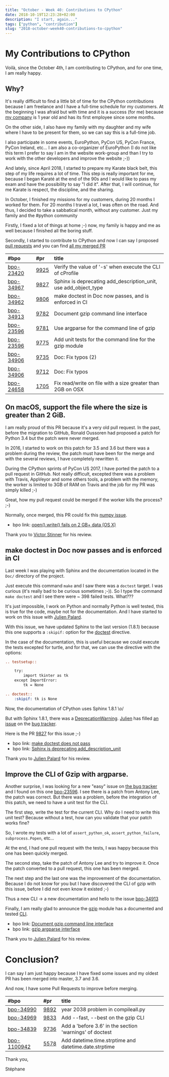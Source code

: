 ```yaml
---
title: "October - Week 40: Contributions to CPython"
date: 2018-10-19T12:23:28+02:00
description: "I start, again..."
tags: ["python", "contribution"]
slug: "2018-october-week40-contributions-to-cpython"
---
```


# My Contributions to CPython

Voilà, since the October 4th, I am contributing to CPython, and for one time, I
am really happy.

## Why?

It's really difficult to find a little bit of time for the CPython contributions
because I am freelance and I have a full-time schedule for my customers. At the
beginning I was afraid but with time and it is a success (for me) because
[my company](https://www.mgx.io) is 1 year old and has its first employee since some
months.

On the other side, I also have my family with my daughter and my wife where I
have to be present for them, so we can say this is a full-time job.

I also participate in some events, EuroPython, PyCon US, PyCon France, PyCon
Ireland, etc... I am also a co-organizer of EuroPython (I do not like this term
I prefer to say I am in the website work-group and than I try to work with the
other developers and improve the website ;-))

And lately, since April 2018, I started to prepare my Karate black belt, this
step of my life requires a lot of time. This step is really important for me,
because I began Karaté at the end of the 90s and I would like to pass my exam
and have the possibility to say "I did it". After that, I will continue, for me
Karate is respect, the discipline, and the sharing.

In October, I finished my missions for my customers, during 20 months I worked
for them. For 20 months I travel a lot, I was often on the road. And thus, I
decided to take a sabbatical month, without any customer. Just my family
and the #python community

Firstly, I fixed a lot of things at home ;-) now, my family is happy and me as
well because I finished all the boring stuff.

Secondly, I started to contribute to CPython and now I can say
I proposed [pull requests](https://github.com/python/cpython/pulls) and you can find
[all my merged PR](https://github.com/python/cpython/pulls?utf8=%E2%9C%93&q=is%3Amerged+is%3Apr+author%3Amatrixise+closed%3A2018-10-01..2018-11-01+)

| #bpo                                            | #pr                                                 | title                                                           |
|:------------------------------------------------|:----------------------------------------------------|:----------------------------------------------------------------|
| [bpo-23420](https://bugs.python.org/issue23420) | [9925](https://github.com/python/cpython/pull/9925) | Verify the value of '-s' when execute the CLI of cProfile       |
| [bpo-34967](https://bugs.python.org/issue34967) | [9827](https://github.com/python/cpython/pull/9827) | Sphinx is deprecating add_description_unit, use add_object_type |
| [bpo-34962](https://bugs.python.org/issue34962) | [9806](https://github.com/python/cpython/pull/9806) | make doctest in Doc now passes, and is enforced in CI           |
| [bpo-34913](https://bugs.python.org/issue34913) | [9782](https://github.com/python/cpython/pull/9782) | Document gzip command line interface                            |
| [bpo-23596](https://bugs.python.org/issue23596) | [9781](https://github.com/python/cpython/pull/9781) | Use argparse for the command line of gzip                       |
| [bpo-23596](https://bugs.python.org/issue23596) | [9775](https://github.com/python/cpython/pull/9775) | Add unit tests for the command line for the gzip module         |
| [bpo-34906](https://bugs.python.org/issue34906) | [9735](https://github.com/python/cpython/pull/9735) | Doc: Fix typos (2)                                              |
| [bpo-34906](https://bugs.python.org/issue34906) | [9712](https://github.com/python/cpython/pull/9712) | Doc: Fix typos                                                  |
| [bpo-24658](https://bugs.python.org/issue24658) | [1705](https://github.com/python/cpython/pull/1705) | Fix read/write on file with a size greater than 2GB on OSX      |


## On macOS, support the file where the size is greater than 2 GiB.

I am really proud of this PR because it's a very old pull request. In the past,
before the migration to GitHub, Ronald Oussoren had proposed a patch for Python
3.4 but the patch were never merged.

In 2016, I started to work on this patch for 3.5 and 3.6 but there was a problem
during the review, the patch must have been for the merge and with the several
reviews, I have completely rewritten it.

During the CPython sprints of PyCon US 2017, I have ported the patch to a pull
request in GitHub. Not really difficult, excepted there was a problem with
Travis, AppVeyor and some others tools, a problem with the memory, the worker is
limited to 3GB of RAM on Travis and the job for my PR was simply killed ;-)

Great, how my pull request could be merged if the worker kills the process? ;-)

Normally, once merged, this PR could fix this [numpy issue](https://github.com/numpy/numpy/issues/3858).

* bpo link: [open().write() fails on 2 GB+ data (OS X)](https://bugs.python.org/issue24658)

Thank you to [Victor Stinner](https://twitter.com/VictorStinner) for his review.

## make doctest in Doc now passes and is enforced in CI

Last week I was playing with Sphinx and the documentation located in the `Doc/`
directory of the project.

Just execute this command `make` and I saw there was a `doctest` target. I was
curious (it's really bad to be curious sometimes ;-)). So I type the command
`make doctest` and I see there were ~ 398 failed tests. What???

It's just impossible, I work on Python and normally Python is well tested, this
is true for the code, maybe not for the documentation. And I have started to
work on this issue with [Julien Palard](https://www.twitter.com/sizeof).

With this issue, we have updated Sphinx to the last version (1.8.1) because this
one supports a `:skipif:` option for the
[doctest](http://www.sphinx-doc.org/en/master/usage/extensions/doctest.html?highlight=skipif#directive-doctest)
directive.

In the case of the documentation, this is useful because we could execute the
tests excepted for turtle, and for that, we can use the directive with the
options:

```restructuredtext
.. testsetup::

    try:
        import tkinter as tk
    except ImportError:
        tk = None

.. doctest::
    :skipif: tk is None

``` 

Now, the documentation of CPython uses Sphinx 1.8.1 \o/ 

But with Sphinx 1.8.1, there was a [DeprecationWarning](https://docs.python.org/3/library/exceptions.html#DeprecationWarning).
[Julien](https://www.twitter.com/sizeof) has filled [an issue](https://bugs.python.org/issue34967) on the [bug tracker](https://bugs.python.org).

Here is the PR [9827](https://github.com/python/cpython/pull/9827) for this issue ;-)


* bpo link: [make doctest does not pass](https://bugs.python.org/issue34962)
* bpo link: [Sphinx is deprecating add_description_unit](https://bugs.python.org/issue34967)

Thank you to [Julien Palard](https://twitter.com/sizeof) for his review.

## Improve the CLI of Gzip with argparse.

Another surprise, I was looking for a new "easy" issue on [the bug tracker](https://bugs.python.org)
and I found on this one
[bpo-23596](https://bugs.python.org/issue23596). I see there is a patch from
Antony Lee, the patch was correct. But there was a problem, before the
integration of this patch, we need to have a unit test for the CLI.

The first step, write the test for the current CLI. Why do I need to write this
unit test? Because without a test, how can you validate that your patch works
fine?

So, I wrote my tests with a lot of `assert_python_ok`, `assert_python_failure`,
`subprocess.Popen`, etc...

At the end, I had one pull request with the tests, I was happy because this one
has been quickly merged.

The second step, take the patch of Antony Lee and try to improve it.
Once the patch converted to a pull request, this one has been merged.

The next step and the last one was the improvement of the documentation. Because
I do not know for you but I have discovered the CLI of gzip with this issue,
before I did not even know it existed ;-)

Thus a new CLI -> a new documentation and hello to the issue [bpo-34913](https://bugs.python.org/issue34913)

Finally, I am really glad to announce the [gzip](https://docs.python.org/3.8/library/gzip.html)
module has a documented and tested [CLI](https://docs.python.org/3.8/library/gzip.html#command-line-interface).

* bpo link: [Document gzip command line interface](https://bugs.python.org/issue34913)
* bpo link: [gzip argparse interface](https://bugs.python.org/issue23596)

Thank you to [Julien Palard](https://twitter.com/sizeof) for his review.

# Conclusion?

I can say I am just happy because I have fixed some issues and my oldest PR has been merged into master, 3.7 and 3.6.

And now, I have some Pull Requests to improve before merging.

| #bpo                                                | #pr                                                 | title                                                   |
|:----------------------------------------------------|:----------------------------------------------------|:--------------------------------------------------------|
| [bpo-34990](https://bugs.python.org/issue34990)     | [9892](https://github.com/python/cpython/pull/9892) | year 2038 problem in compileall.py                      |
| [bpo-34969](https://bugs.python.org/issue34969)     | [9833](https://github.com/python/cpython/pull/9833) | Add --fast, --best on the gzip CLI                      |
| [bpo-34839](https://bugs.python.org/issue34839)     | [9736](https://github.com/python/cpython/pull/9736) | Add a 'before 3.6' in the section 'warnings' of doctest |
| [bpo-1100942](https://bugs.python.org/issue1100942) | [5578](https://github.com/python/cpython/pull/5578) | Add datetime.time.strptime and datetime.date.strptime   |

Thank you,

Stéphane